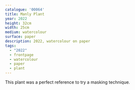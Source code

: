 ```yaml
---
catalogue: '00064'
title: Manly Plant
year: 2022
height: 32cm
width: 25cm
medium: watercolour
surface: paper
description: 2022, watercolour on paper
tags: 
  - "2022"
  - frontpage
  - watercolour
  - paper
  - plant
---
```

This plant was a perfect reference to try a masking technique.
